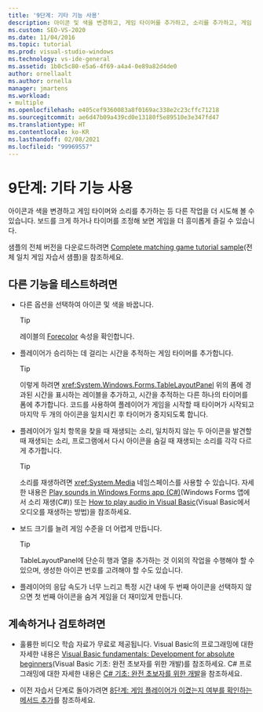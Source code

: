 ```yaml
---
title: '9단계: 기타 기능 사용'
description: 아이콘 및 색을 변경하고, 게임 타이머를 추가하고, 소리를 추가하고, 게임 보드를 더 크게 만드는 방법을 알아봅니다.
ms.custom: SEO-VS-2020
ms.date: 11/04/2016
ms.topic: tutorial
ms.prod: visual-studio-windows
ms.technology: vs-ide-general
ms.assetid: 1b0c5c80-e5a6-4f69-a4a4-0e89a82d4de0
author: ornellaalt
ms.author: ornella
manager: jmartens
ms.workload:
- multiple
ms.openlocfilehash: e405cef9360083a8f0169ac338e2c23cffc71218
ms.sourcegitcommit: ae6d47b09a439cd0e13180f5e89510e3e347fd47
ms.translationtype: HT
ms.contentlocale: ko-KR
ms.lasthandoff: 02/08/2021
ms.locfileid: "99969557"
---
```

# <a name="step-9-try-other-features"></a>9단계: 기타 기능 사용
아이콘과 색을 변경하고 게임 타이머와 소리를 추가하는 등 다른 작업을 더 시도해 볼 수 있습니다. 보드를 크게 하거나 타이머를 조정해 보면 게임을 더 흥미롭게 즐길 수 있습니다.

샘플의 전체 버전을 다운로드하려면 [Complete matching game tutorial sample](https://code.msdn.microsoft.com/Complete-Matching-Game-4cffddba)(전체 일치 게임 자습서 샘플)을 참조하세요.

## <a name="to-try-other-features"></a>다른 기능을 테스트하려면

- 다른 옵션을 선택하여 아이콘 및 색을 바꿉니다.

    > [!TIP]
    > 레이블의 [Forecolor](<xref:System.Windows.Forms.Control.ForeColor%2A>) 속성을 확인합니다.

- 플레이어가 승리하는 데 걸리는 시간을 추적하는 게임 타이머를 추가합니다.

    > [!TIP]
    > 이렇게 하려면 <xref:System.Windows.Forms.TableLayoutPanel> 위의 폼에 경과된 시간을 표시하는 레이블을 추가하고, 시간을 추적하는 다른 하나의 타이머를 폼에 추가합니다. 코드를 사용하여 플레이어가 게임을 시작할 때 타이머가 시작되고 마지막 두 개의 아이콘을 일치시킨 후 타이머가 중지되도록 합니다.

- 플레이어가 일치 항목을 찾을 때 재생되는 소리, 일치하지 않는 두 아이콘을 발견할 때 재생되는 소리, 프로그램에서 다시 아이콘을 숨길 때 재생되는 소리를 각각 다르게 추가합니다.

    > [!TIP]
    > 소리를 재생하려면 <xref:System.Media> 네임스페이스를 사용할 수 있습니다. 자세한 내용은 [Play sounds in Windows Forms app (C#)](https://www.youtube.com/watch?v=qOh4ooHg1UU&feature=youtu.be)(Windows Forms 앱에서 소리 재생(C#)) 또는 [How to play audio in Visual Basic](https://www.youtube.com/watch?v=-4oPDeQrtMs&feature=youtu.be)(Visual Basic에서 오디오를 재생하는 방법)을 참조하세요.

- 보드 크기를 늘려 게임 수준을 더 어렵게 만듭니다.

    > [!TIP]
    > TableLayoutPanel에 단순히 행과 열을 추가하는 것 이외의 작업을 수행해야 할 수 있으며, 생성한 아이콘 번호를 고려해야 할 수도 있습니다.

- 플레이어의 응답 속도가 너무 느리고 특정 시간 내에 두 번째 아이콘을 선택하지 않으면 첫 번째 아이콘을 숨겨 게임을 더 재미있게 만듭니다.

## <a name="to-continue-or-review"></a>계속하거나 검토하려면

- 훌륭한 비디오 학습 자료가 무료로 제공됩니다. Visual Basic의 프로그래밍에 대한 자세한 내용은 [Visual Basic fundamentals: Development for absolute beginners](https://channel9.msdn.com/Series/Visual-Basic-Development-for-Absolute-Beginners)(Visual Basic 기초: 완전 초보자를 위한 개발)를 참조하세요. C# 프로그래밍에 대한 자세한 내용은 [C# 기초: 완전 초보자를 위한 개발](https://channel9.msdn.com/Series/C-Sharp-Fundamentals-Development-for-Absolute-Beginners)을 참조하세요.

- 이전 자습서 단계로 돌아가려면 [8단계: 게임 플레이어가 이겼는지 여부를 확인하는 메서드 추가](../ide/step-8-add-a-method-to-verify-whether-the-player-won.md)를 참조하세요.
